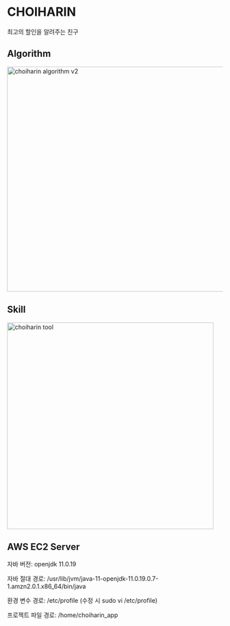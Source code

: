 # CHOIHARIN
최고의 할인을 알려주는 친구


## Algorithm
<img width="525" alt="choiharin algorithm v2" src="https://github.com/grrrkakak/choiharin/assets/99243305/55fff788-a6e9-488d-84e9-f94ddfd9301a">


## Skill
<img width="482" alt="choiharin tool" src="https://github.com/grrrkakak/choiharin/assets/99243305/2f3b0109-a9c6-4cf4-8452-c8a442500171">


## AWS EC2 Server
자바 버전: openjdk 11.0.19  


자바 절대 경로: /usr/lib/jvm/java-11-openjdk-11.0.19.0.7-1.amzn2.0.1.x86_64/bin/java


환경 변수 경로: /etc/profile (수정 시 sudo vi /etc/profile)


프로젝트 파일 경로: /home/choiharin_app
